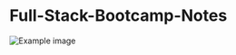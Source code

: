 # Full-Stack-Bootcamp-Notes

![Example image](https://s3.amazonaws.com/ae-lane-report/wp-content/uploads/2019/07/31151944/generalassembly-open-graph-300x158.png)
